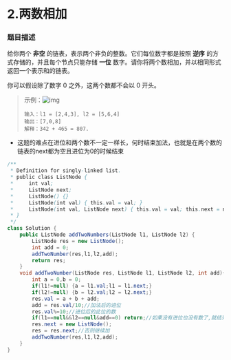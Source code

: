 # 2.两数相加

### 题目描述

给你两个 **非空** 的链表，表示两个非负的整数。它们每位数字都是按照 **逆序** 的方式存储的，并且每个节点只能存储 **一位** 数字。请你将两个数相加，并以相同形式返回一个表示和的链表。

你可以假设除了数字 0 之外，这两个数都不会以 0 开头。

> 示例：![img](https://assets.leetcode-cn.com/aliyun-lc-upload/uploads/2021/01/02/addtwonumber1.jpg)
>
> ```
> 输入：l1 = [2,4,3], l2 = [5,6,4]
> 输出：[7,0,8]
> 解释：342 + 465 = 807.
> ```

- 这题的难点在进位和两个数不一定一样长，何时结束加法，也就是在两个数的链表的next都为空且进位为0的时候结束

```java
/**
 * Definition for singly-linked list.
 * public class ListNode {
 *     int val;
 *     ListNode next;
 *     ListNode() {}
 *     ListNode(int val) { this.val = val; }
 *     ListNode(int val, ListNode next) { this.val = val; this.next = next; }
 * }
 */
class Solution {
    public ListNode addTwoNumbers(ListNode l1, ListNode l2) {
        ListNode res = new ListNode();
        int add = 0;
        addTwoNumber(res,l1,l2,add);
        return res;
    }
    void addTwoNumber(ListNode res, ListNode l1, ListNode l2, int add){
        int a = 0,b = 0;
        if(l1!=null) {a = l1.val;l1 = l1.next;}
        if(l2!=null) {b = l2.val;l2 = l2.next;}
        res.val = a + b + add;
        add = res.val/10;//加法后的进位
        res.val%=10;//进位后的此位的数
        if(l1==null&&l2==null&add==0) return;//如果没有进位也没有数了,就结束
        res.next = new ListNode();
        res = res.next;//否则继续加
        addTwoNumber(res,l1,l2,add);
    }
}
```

